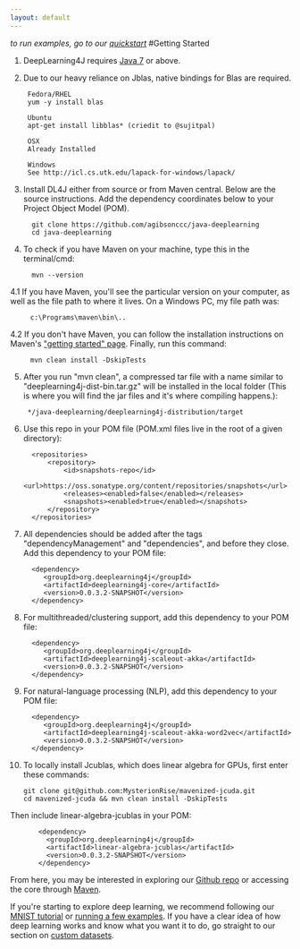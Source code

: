 ```yaml
---
layout: default
---
```


*to run examples, go to our [quickstart](../quickstart.html)*
#Getting Started

1. DeepLearning4J requires [Java 7](http://www.oracle.com/technetwork/java/javase/downloads/jdk7-downloads-1880260.html) or above.

2. Due to our heavy reliance on Jblas, native bindings for Blas are required.

        Fedora/RHEL
        yum -y install blas

        Ubuntu
        apt-get install libblas* (criedit to @sujitpal)

        OSX
        Already Installed

        Windows
        See http://icl.cs.utk.edu/lapack-for-windows/lapack/

3. Install DL4J either from source or from Maven central. Below are the source instructions. Add the dependency coordinates below to your Project Object Model (POM).

         git clone https://github.com/agibsonccc/java-deeplearning
         cd java-deeplearning

4. To check if you have Maven on your machine, type this in the terminal/cmd:

         mvn --version

4.1 If you have Maven, you'll see the particular version on your computer, as well as the file path to where it lives. On a Windows PC, my file path was:

         c:\Programs\maven\bin\..

4.2 If you don't have Maven, you can follow the installation instructions on Maven's ["getting started" page](https://maven.apache.org/guides/getting-started/maven-in-five-minutes.html). Finally, run this command:

         mvn clean install -DskipTests

5. After you run "mvn clean", a compressed tar file with a name similar to "deeplearning4j-dist-bin.tar.gz" will be installed in the local folder (This is where you will find the jar files and it's where compiling happens.):

		*/java-deeplearning/deeplearning4j-distribution/target
	

6. Use this repo in your POM file (POM.xml files live in the root of a given directory):

         <repositories>
             <repository>
                 <id>snapshots-repo</id>
                 <url>https://oss.sonatype.org/content/repositories/snapshots</url>
                 <releases><enabled>false</enabled></releases>
                 <snapshots><enabled>true</enabled></snapshots>
             </repository>
         </repositories>

7. All dependencies should be added after the tags "dependencyManagement" and "dependencies", and before they close. Add this dependency to your POM file:

         <dependency>
			<groupId>org.deeplearning4j</groupId>
			<artifactId>deeplearning4j-core</artifactId>
			<version>0.0.3.2-SNAPSHOT</version>
		 </dependency>

8. For multithreaded/clustering support, add this dependency to your POM file:

         <dependency>
			<groupId>org.deeplearning4j</groupId>
			<artifactId>deeplearning4j-scaleout-akka</artifactId>
			<version>0.0.3.2-SNAPSHOT</version>
         </dependency>

9. For natural-language processing (NLP), add this dependency to your POM file:
         
         <dependency>
            <groupId>org.deeplearning4j</groupId>
            <artifactId>deeplearning4j-scaleout-akka-word2vec</artifactId>
            <version>0.0.3.2-SNAPSHOT</version>
         </dependency>

10. To locally install Jcublas, which does linear algebra for GPUs, first enter these commands:

		git clone git@github.com:MysterionRise/mavenized-jcuda.git
		cd mavenized-jcuda && mvn clean install -DskipTests

  Then include linear-algebra-jcublas in your POM:

           <dependency>
             <groupId>org.deeplearning4j</groupId>
             <artifactId>linear-algebra-jcublas</artifactId>
             <version>0.0.3.2-SNAPSHOT</version>
           </dependency>

From here, you may be interested in exploring our [Github repo](https://github.com/agibsonccc/java-deeplearning) or accessing the core through [Maven](http://maven.apache.org/download.cgi).

If you're starting to explore deep learning, we recommend following our [MNIST tutorial](../rbm-mnist-tutorial.html) or [running a few examples](../quickstart.html). If you have a clear idea of how deep learning works and know what you want it to do, go straight to our section on [custom datasets](../customdatasets.html).
